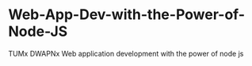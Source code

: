 # Web-App-Dev-with-the-Power-of-Node-JS
TUMx DWAPNx Web application development with the power of node js
